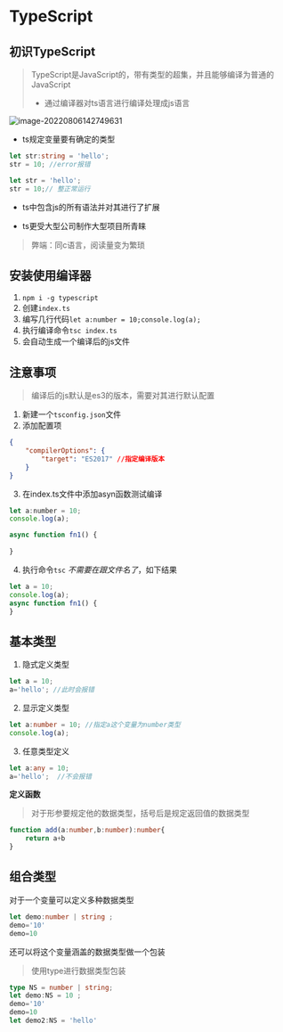 # TypeScript

## 初识TypeScript

> TypeScript是JavaScript的，带有类型的超集，并且能够编译为普通的JavaScript
>
> - 通过编译器对ts语言进行编译处理成js语言

![image-20220806142749631](https://found-img-blog.oss-cn-hangzhou.aliyuncs.com/img/image-20220806142749631.png)

- ts规定变量要有确定的类型

```ts
let str:string = 'hello';
str = 10; //error报错
```

```js
let str = 'hello';
str = 10;// 整正常运行
```

- ts中包含js的所有语法并对其进行了扩展

- ts更受大型公司制作大型项目所青睐

> 弊端：同c语言，阅读量变为繁琐

## 安装使用编译器

1. `npm i -g typescript `
2. 创建`index.ts`
3. 编写几行代码`let a:number = 10;console.log(a);`
4. 执行编译命令`tsc index.ts`
5. 会自动生成一个编译后的js文件

## 注意事项

> 编译后的js默认是es3的版本，需要对其进行默认配置

1. 新建一个`tsconfig.json`文件
2. 添加配置项

```json
{
    "compilerOptions": {
        "target": "ES2017" //指定编译版本
    }
}
```

3. 在index.ts文件中添加asyn函数测试编译

```js
let a:number = 10;
console.log(a);

async function fn1() {
    
}
```

4. 执行命令`tsc`   *不需要在跟文件名了*，如下结果

```js
let a = 10;
console.log(a);
async function fn1() {
}
```

## 基本类型

1. 隐式定义类型

```ts
let a = 10;
a='hello'; //此时会报错
```

2. 显示定义类型

```ts
let a:number = 10; //指定a这个变量为number类型
console.log(a);
```

3. 任意类型定义

```ts
let a:any = 10;
a='hello';  //不会报错
```

**定义函数**

> 对于形参要规定他的数据类型，括号后是规定返回值的数据类型

```ts
function add(a:number,b:number):number{
    return a+b
}
```



## 组合类型

对于一个变量可以定义多种数据类型

```ts
let demo:number | string ;
demo='10'
demo=10
```

还可以将这个变量涵盖的数据类型做一个包装

> 使用type进行数据类型包装

```ts
type NS = number | string;
let demo:NS = 10 ;
demo='10'
demo=10
let demo2:NS = 'hello'
```

